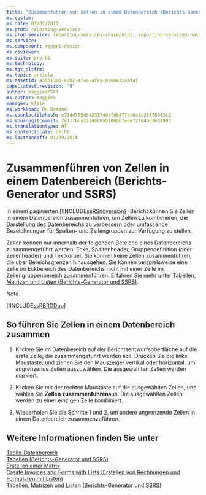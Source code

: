 ```yaml
---
title: "Zusammenführen von Zellen in einem Datenbereich (Berichts-Generator und SSRS) | Microsoft-Dokumentation"
ms.custom: 
ms.date: 03/01/2017
ms.prod: reporting-services
ms.prod_service: reporting-services-sharepoint, reporting-services-native
ms.service: 
ms.component: report-design
ms.reviewer: 
ms.suite: pro-bi
ms.technology: 
ms.tgt_pltfrm: 
ms.topic: article
ms.assetid: 43551300-89b2-4f4e-af09-69084324afaf
caps.latest.revision: "9"
author: maggiesMSFT
ms.author: maggies
manager: kfile
ms.workload: On Demand
ms.openlocfilehash: e714d755d0423174dafd6477ee0c1c25f780f3c2
ms.sourcegitcommit: 7e117bca721d008ab106bbfede72f649d3634993
ms.translationtype: HT
ms.contentlocale: de-DE
ms.lasthandoff: 01/09/2018
---
```

# <a name="merge-cells-in-a-data-region-report-builder-and-ssrs"></a>Zusammenführen von Zellen in einem Datenbereich (Berichts-Generator und SSRS)
In einem paginierten [!INCLUDE[ssRSnoversion](../../includes/ssrsnoversion-md.md)] -Bericht können Sie Zellen in einem Datenbereich zusammenführen, um Zellen zu kombinieren, die Darstellung des Datenbereichs zu verbessern oder umfassende Bezeichnungen für Spalten- und Zeilengruppen zur Verfügung zu stellen.  
  
Zellen können nur innerhalb der folgenden Bereiche eines Datenbereichs zusammengeführt werden: Ecke, Spaltenheader, Gruppendefinition (oder Zeilenheader) und Textkörper. Sie können keine Zellen zusammenführen, die über Bereichsgrenzen hinausgehen. Sie können beispielsweise eine Zelle im Eckbereich des Datenbereichs nicht mit einer Zelle im Zeilengruppenbereich zusammenführen. Erfahren Sie mehr unter [Tabellen, Matrizen und Listen &#40;Berichts-Generator und SSRS&#41;](../../reporting-services/report-design/tables-matrices-and-lists-report-builder-and-ssrs.md).  
  
> [!NOTE]  
>  [!INCLUDE[ssRBRDDup](../../includes/ssrbrddup-md.md)]  
  
## <a name="to-merge-cells-in-a-data-region"></a>So führen Sie Zellen in einem Datenbereich zusammen  
  
1.  Klicken Sie im Datenbereich auf der Berichtsentwurfsoberfläche auf die erste Zelle, die zusammengeführt werden soll. Drücken Sie die linke Maustaste, und ziehen Sie den Mauszeiger vertikal oder horizontal, um angrenzende Zellen auszuwählen. Die ausgewählten Zellen werden markiert.  
  
2.  Klicken Sie mit der rechten Maustaste auf die ausgewählten Zellen, und wählen Sie **Zellen zusammenführen**aus. Die ausgewählten Zellen werden zu einer einzigen Zelle kombiniert.  
  
3.  Wiederholen Sie die Schritte 1 und 2, um andere angrenzende Zellen in einem Datenbereich zusammenzuführen.  
  
## <a name="see-also"></a>Weitere Informationen finden Sie unter  
[Tablix-Datenbereich](../../reporting-services/report-design/tablix-data-region-report-builder-and-ssrs.md)  
 [Tabellen (Berichts-Generator und SSRS)](../../reporting-services/report-design/tables-report-builder-and-ssrs.md)   
 [Erstellen einer Matrix](../../reporting-services/report-design/create-a-matrix-report-builder-and-ssrs.md)   
 [Create Invoices and Forms with Lists (Erstellen von Rechnungen und Formularen mit Listen)](../../reporting-services/report-design/create-invoices-and-forms-with-lists-report-builder-and-ssrs.md)  
[Tabellen, Matrizen und Listen &#40;Berichts-Generator und SSRS&#41;](../../reporting-services/report-design/tables-matrices-and-lists-report-builder-and-ssrs.md)  
  
  
